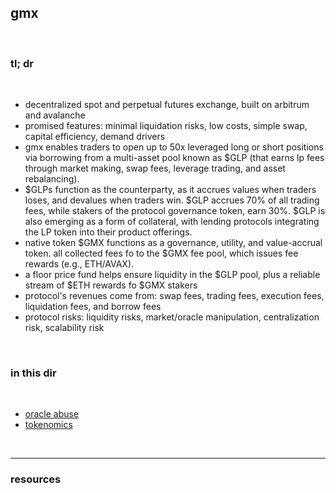 ## gmx

<br>

### tl; dr

<br>

* decentralized spot and perpetual futures exchange, built on arbitrum and avalanche
* promised features: minimal liquidation risks, low costs, simple swap, capital efficiency, demand drivers
* gmx enables traders to open up to 50x leveraged long or short positions via borrowing from a multi-asset pool known as $GLP (that earns lp fees through market making, swap fees, leverage trading, and asset rebalancing).
* $GLPs function as the counterparty, as it accrues values when traders loses, and devalues when traders win. $GLP accrues 70% of all trading fees, while stakers of the protocol governance token, earn 30%. $GLP is also emerging as a form of collateral, with lending protocols integrating the LP token into their product offerings.
* native token $GMX functions as a governance, utility, and value-accrual token. all collected fees fo to the $GMX fee pool, which issues fee rewards (e.g., ETH/AVAX).
* a floor price fund helps ensure liquidity in the $GLP pool, plus a reliable stream of $ETH rewards fo $GMX stakers
* protocol's revenues come from: swap fees, trading fees, execution fees, liquidation fees, and borrow fees
* protocol risks: liquidity risks, market/oracle manipulation, centralization risk, scalability risk

<br>

### in this dir

<br>

* [oracle abuse](oracle_abuse)
* [tokenomics](tokenomics)


<br>

---

### resources

<br>


